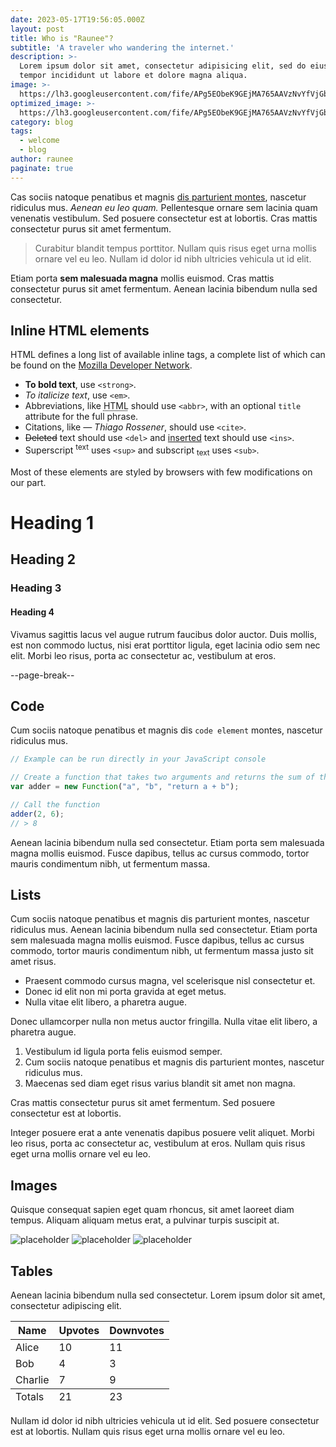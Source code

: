 ```yaml
---
date: 2023-05-17T19:56:05.000Z
layout: post
title: Who is "Raunee"?
subtitle: 'A traveler who wandering the internet.'
description: >-
  Lorem ipsum dolor sit amet, consectetur adipisicing elit, sed do eiusmod
  tempor incididunt ut labore et dolore magna aliqua.
image: >-
  https://lh3.googleusercontent.com/fife/APg5EObeK9GEjMA765AAVzNvYfVjGb_ptcRKpN6kKduGsXzNY8MuxOcIKSnsXj-9G8ccLObkLnriDAUZUgLF_0RfTvvXoq9aZ15nmVs12JS6SNtth7Ac-U-NWfWtWe5KQAyUY5_DPio0Mv5PU6JwuVsJ8IV70W6a_rlXLU7KCWG8rtfMoSnsC_cq4UJZph6oYrLxMGv4EnA7jyk3L0oNZaVFhmFygtneoV6mWw_u6SXoLnLjhWq-LxXbLc6PFqIHyseyOy-K0_gJaSbENfbP2dFXEymqPcJMZVnJGqfuE_BOEIMl8-SOWL6a40CTjh65WX_hn8iEAuhZ5_kIEy0SItUgUB43t3tcfBCZQU0jCyXgsgz4782BIfitEHUIE3q3hF5Nc0lGd8VYNm5ChGPOs0rPqoCoj-7UIFbon1oF2SdFecUoNL9PJ5dEvxMalH55z4vZr3xh1o9Im_6A2IIl-Ev66sYCT0OksJD6e4N1J9OrHl-fV0ScpcAEUdKgK5eFHFQq7Z9r4-M61Yv6Me4yCG6fbs08Uh3znoMVg5deCLFIdcq8CAEmWnkXW1mXLB-bwp2SXfJrCT5liXgYnHkVOJ6Jycj6drZmlXt4v1EDu0DgVvNVER7p-UZkohPAkMDZPxTot1PzWCPkAYO4NAN7sn6dg5O5Z6KXa7BNdm1QPvtUnDRKz_eJNTi_U1oxmMviHwaVd8Jnd6ia1JlejzbS4s5QAtna2Blm3j0OYKrz6OJHnajQe_zYWhGWW--OR5JEd8PqEOtvS3t_Lpm_0u41YRdkTn9wFToHJppPXGVOfn_KKkUnCVmIjnFxuQ0LuHggTslSaRAyt5fMwNF7ArC_HNROsXXrA-E7Api_NtR7oZLckZCqmREdXkgIsERuMaJUMrMfN1Q0u_rmq7pHQiYouwxWj7tBaHDlCWQSQf41LOYDdonvOvAl8VO5nL6kNO710H6hOxop1_-LeymyurExVcKAQ5_hPJLGpChS9hJmvQgRMyK-wC8N4kwa7UhBpSkC97MseMa-CTQ7VMvSH6R0p-5Frka481--1DNqRTIZQLmCEcmK0-mElkxOuaUHEgIRnH-YdczX1tX2IWhbkMKCDg3nJRvqEv2e2IV0fnvgCN74M_0J-KOT6Yk1b8va0ZuHKFIgbgd96dxbHqCGl5H7SQXP_BpyHNf4BI0122y3NlhgEOHnqTlu3DXzlB1-CKDKhP20Xhuf-ubN1SRY3YuoLHDQfj_TSaGVR-KVdmHxmxyQrBoIluKgymMHh9bk2HOeGphJqBfMaIxusDGu8GyK02Y41Q4udptlzYcMgje283L_drn5xgDTdmxllp4GAkRfozbBtqOBSKPGbzr4aj9qu-cgfNVnPz-BCKCEscgramL5HZcFrD-eI7eaaT9dgWOOM4ueIjFxLpZ1zcs074PuJIq1Pwl09JyQfZWGfsDxka2xPIneEdV_BJCf1TtMQK6luMCDjVj2dMDW9qN3j-EYBHgbcLBIkQ=w2880-h1332
optimized_image: >-
  https://lh3.googleusercontent.com/fife/APg5EObeK9GEjMA765AAVzNvYfVjGb_ptcRKpN6kKduGsXzNY8MuxOcIKSnsXj-9G8ccLObkLnriDAUZUgLF_0RfTvvXoq9aZ15nmVs12JS6SNtth7Ac-U-NWfWtWe5KQAyUY5_DPio0Mv5PU6JwuVsJ8IV70W6a_rlXLU7KCWG8rtfMoSnsC_cq4UJZph6oYrLxMGv4EnA7jyk3L0oNZaVFhmFygtneoV6mWw_u6SXoLnLjhWq-LxXbLc6PFqIHyseyOy-K0_gJaSbENfbP2dFXEymqPcJMZVnJGqfuE_BOEIMl8-SOWL6a40CTjh65WX_hn8iEAuhZ5_kIEy0SItUgUB43t3tcfBCZQU0jCyXgsgz4782BIfitEHUIE3q3hF5Nc0lGd8VYNm5ChGPOs0rPqoCoj-7UIFbon1oF2SdFecUoNL9PJ5dEvxMalH55z4vZr3xh1o9Im_6A2IIl-Ev66sYCT0OksJD6e4N1J9OrHl-fV0ScpcAEUdKgK5eFHFQq7Z9r4-M61Yv6Me4yCG6fbs08Uh3znoMVg5deCLFIdcq8CAEmWnkXW1mXLB-bwp2SXfJrCT5liXgYnHkVOJ6Jycj6drZmlXt4v1EDu0DgVvNVER7p-UZkohPAkMDZPxTot1PzWCPkAYO4NAN7sn6dg5O5Z6KXa7BNdm1QPvtUnDRKz_eJNTi_U1oxmMviHwaVd8Jnd6ia1JlejzbS4s5QAtna2Blm3j0OYKrz6OJHnajQe_zYWhGWW--OR5JEd8PqEOtvS3t_Lpm_0u41YRdkTn9wFToHJppPXGVOfn_KKkUnCVmIjnFxuQ0LuHggTslSaRAyt5fMwNF7ArC_HNROsXXrA-E7Api_NtR7oZLckZCqmREdXkgIsERuMaJUMrMfN1Q0u_rmq7pHQiYouwxWj7tBaHDlCWQSQf41LOYDdonvOvAl8VO5nL6kNO710H6hOxop1_-LeymyurExVcKAQ5_hPJLGpChS9hJmvQgRMyK-wC8N4kwa7UhBpSkC97MseMa-CTQ7VMvSH6R0p-5Frka481--1DNqRTIZQLmCEcmK0-mElkxOuaUHEgIRnH-YdczX1tX2IWhbkMKCDg3nJRvqEv2e2IV0fnvgCN74M_0J-KOT6Yk1b8va0ZuHKFIgbgd96dxbHqCGl5H7SQXP_BpyHNf4BI0122y3NlhgEOHnqTlu3DXzlB1-CKDKhP20Xhuf-ubN1SRY3YuoLHDQfj_TSaGVR-KVdmHxmxyQrBoIluKgymMHh9bk2HOeGphJqBfMaIxusDGu8GyK02Y41Q4udptlzYcMgje283L_drn5xgDTdmxllp4GAkRfozbBtqOBSKPGbzr4aj9qu-cgfNVnPz-BCKCEscgramL5HZcFrD-eI7eaaT9dgWOOM4ueIjFxLpZ1zcs074PuJIq1Pwl09JyQfZWGfsDxka2xPIneEdV_BJCf1TtMQK6luMCDjVj2dMDW9qN3j-EYBHgbcLBIkQ=w2880-h1332
category: blog
tags:
  - welcome
  - blog
author: raunee
paginate: true
---
```

Cas sociis natoque penatibus et magnis <a href="#">dis parturient montes</a>, nascetur ridiculus mus. *Aenean eu leo quam.* Pellentesque ornare sem lacinia quam venenatis vestibulum. Sed posuere consectetur est at lobortis. Cras mattis consectetur purus sit amet fermentum.

> Curabitur blandit tempus porttitor. Nullam quis risus eget urna mollis ornare vel eu leo. Nullam id dolor id nibh ultricies vehicula ut id elit.

Etiam porta **sem malesuada magna** mollis euismod. Cras mattis consectetur purus sit amet fermentum. Aenean lacinia bibendum nulla sed consectetur.

## Inline HTML elements

HTML defines a long list of available inline tags, a complete list of which can be found on the [Mozilla Developer Network](https://developer.mozilla.org/en-US/docs/Web/HTML/Element).

* **To bold text**, use `<strong>`.
* *To italicize text*, use `<em>`.
* Abbreviations, like <abbr title="HyperText Markup Langage">HTML</abbr> should use `<abbr>`, with an optional `title` attribute for the full phrase.
* Citations, like <cite>&mdash; Thiago Rossener</cite>, should use `<cite>`.
* <del>Deleted</del> text should use `<del>` and <ins>inserted</ins> text should use `<ins>`.
* Superscript <sup>text</sup> uses `<sup>` and subscript <sub>text</sub> uses `<sub>`.

Most of these elements are styled by browsers with few modifications on our part.

# Heading 1

## Heading 2

### Heading 3

#### Heading 4

Vivamus sagittis lacus vel augue rutrum faucibus dolor auctor. Duis mollis, est non commodo luctus, nisi erat porttitor ligula, eget lacinia odio sem nec elit. Morbi leo risus, porta ac consectetur ac, vestibulum at eros.

--page-break--

## Code

Cum sociis natoque penatibus et magnis dis `code element` montes, nascetur ridiculus mus.

```js
// Example can be run directly in your JavaScript console

// Create a function that takes two arguments and returns the sum of those arguments
var adder = new Function("a", "b", "return a + b");

// Call the function
adder(2, 6);
// > 8
```

Aenean lacinia bibendum nulla sed consectetur. Etiam porta sem malesuada magna mollis euismod. Fusce dapibus, tellus ac cursus commodo, tortor mauris condimentum nibh, ut fermentum massa.

## Lists

Cum sociis natoque penatibus et magnis dis parturient montes, nascetur ridiculus mus. Aenean lacinia bibendum nulla sed consectetur. Etiam porta sem malesuada magna mollis euismod. Fusce dapibus, tellus ac cursus commodo, tortor mauris condimentum nibh, ut fermentum massa justo sit amet risus.

* Praesent commodo cursus magna, vel scelerisque nisl consectetur et.
* Donec id elit non mi porta gravida at eget metus.
* Nulla vitae elit libero, a pharetra augue.

Donec ullamcorper nulla non metus auctor fringilla. Nulla vitae elit libero, a pharetra augue.

1. Vestibulum id ligula porta felis euismod semper.
2. Cum sociis natoque penatibus et magnis dis parturient montes, nascetur ridiculus mus.
3. Maecenas sed diam eget risus varius blandit sit amet non magna.

Cras mattis consectetur purus sit amet fermentum. Sed posuere consectetur est at lobortis.

Integer posuere erat a ante venenatis dapibus posuere velit aliquet. Morbi leo risus, porta ac consectetur ac, vestibulum at eros. Nullam quis risus eget urna mollis ornare vel eu leo.

## Images

Quisque consequat sapien eget quam rhoncus, sit amet laoreet diam tempus. Aliquam aliquam metus erat, a pulvinar turpis suscipit at.

![placeholder](https://placehold.it/800x400 "Large example image") ![placeholder](https://placehold.it/400x200 "Medium example image") ![placeholder](https://placehold.it/200x200 "Small example image")

## Tables

Aenean lacinia bibendum nulla sed consectetur. Lorem ipsum dolor sit amet, consectetur adipiscing elit.

<table>
  <thead>
    <tr>
      <th>Name</th>
      <th>Upvotes</th>
      <th>Downvotes</th>
    </tr>
  </thead>
  <tfoot>
    <tr>
      <td>Totals</td>
      <td>21</td>
      <td>23</td>
    </tr>
  </tfoot>
  <tbody>
    <tr>
      <td>Alice</td>
      <td>10</td>
      <td>11</td>
    </tr>
    <tr>
      <td>Bob</td>
      <td>4</td>
      <td>3</td>
    </tr>
    <tr>
      <td>Charlie</td>
      <td>7</td>
      <td>9</td>
    </tr>
  </tbody>
</table>

Nullam id dolor id nibh ultricies vehicula ut id elit. Sed posuere consectetur est at lobortis. Nullam quis risus eget urna mollis ornare vel eu leo.
